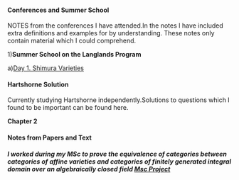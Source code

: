 

#### Conferences and Summer School
NOTES from the conferences I have attended.In the notes I have included extra definitions and examples for by understanding. These notes only contain material which I could comprehend.

1)**Summer School on the Langlands Program**

a)[Day 1. Shimura Varieties](https://sahil-karawade.github.io/2022-07-09-Summer-School-of-Langlands-Program.html)

#### Hartshorne Solution
Currently studying Hartshorne independently.Solutions to questions which I found to be important can be found here.

**Chapter 2**


#### Notes from Papers and Text
##### I worked during my MSc to prove the equivalence of categories between categories of affine varieties and categories of finitely generated integral domain over an algebraically closed field [Msc Project](https://sahil-karawade.github.io/folder/Sahil%20Karawade(203102010).pdf)
